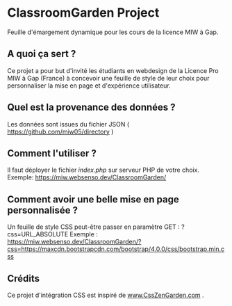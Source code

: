 # ClassroomGarden Project
Feuille d'émargement dynamique pour les cours de la licence MIW à Gap. 

## A quoi ça sert ?  
Ce projet a pour but d'invité les étudiants en webdesign de la Licence Pro MIW à Gap (France) à concevoir une feuille de style de leur choix pour personnaliser la mise en page et d'expérience utilisateur.

## Quel est la provenance des données ? 
Les données sont issues du fichier JSON ( https://github.com/miw05/directory )

## Comment l'utiliser ? 
Il faut déployer le fichier *index.php* sur serveur PHP de votre choix.
Exemple: https://miw.websenso.dev/ClassroomGarden/

## Comment avoir une belle mise en page personnalisée ? 
Un feuille de style CSS peut-être passer en paramètre GET : ?css=URL_ABSOLUTE 
Exemple : https://miw.websenso.dev/ClassroomGarden/?css=https://maxcdn.bootstrapcdn.com/bootstrap/4.0.0/css/bootstrap.min.css    
    
## Crédits
Ce projet d'intégration CSS est inspiré de www.CssZenGarden.com . 